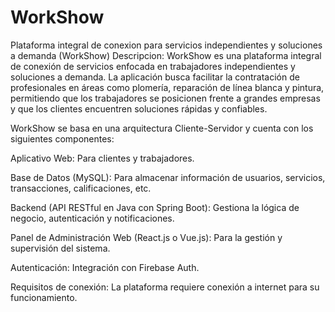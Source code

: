 # WorkShow
Plataforma integral de conexion para servicios independientes y soluciones a demanda (WorkShow)
Descripcion:
WorkShow es una plataforma integral de conexión de servicios enfocada en trabajadores independientes y soluciones a demanda. La aplicación busca facilitar la contratación de profesionales en áreas como plomería, reparación de línea blanca y pintura, permitiendo que los trabajadores se posicionen frente a grandes empresas y que los clientes encuentren soluciones rápidas y confiables.

WorkShow se basa en una arquitectura Cliente-Servidor y cuenta con los siguientes componentes:

Aplicativo Web: Para clientes y trabajadores.

Base de Datos (MySQL): Para almacenar información de usuarios, servicios, transacciones, calificaciones, etc.

Backend (API RESTful en Java con Spring Boot): Gestiona la lógica de negocio, autenticación y notificaciones.

Panel de Administración Web (React.js o Vue.js): Para la gestión y supervisión del sistema.

Autenticación: Integración con Firebase Auth.

Requisitos de conexión: La plataforma requiere conexión a internet para su funcionamiento.
